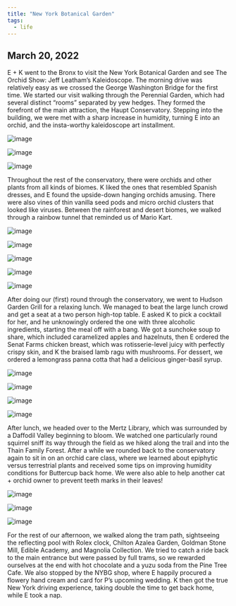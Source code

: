```yaml
---
title: "New York Botanical Garden"
tags:
  - life
---
```


## March 20, 2022

E + K went to the Bronx to visit the New York Botanical Garden and see The Orchid Show: Jeff Leatham’s Kaleidoscope. The morning drive was relatively easy as we crossed the George Washington Bridge for the first time. We started our visit walking through the Perennial Garden, which had several distinct “rooms” separated by yew hedges. They formed the forefront of the main attraction, the Haupt Conservatory. Stepping into the building, we were met with a sharp increase in humidity, turning E into an orchid, and the insta-worthy kaleidoscope art installment.

![image](https://thumbnails-photos.amazon.com/v1/thumbnail/QM4D0pDESqGETUAncDtZaQ?viewBox=1122%2C749&ownerId=A162HQHSXNNQIH&groupShareToken=utZYY3mwTpGX7bOjEzZGtw.gC8ZExI67DaZhaH_9bzTAd)

![image](https://thumbnails-photos.amazon.com/v1/thumbnail/uU750mvtS22YUfF66Z-mlw?viewBox=1122%2C749&ownerId=A162HQHSXNNQIH&groupShareToken=utZYY3mwTpGX7bOjEzZGtw.gC8ZExI67DaZhaH_9bzTAd)

![image](https://thumbnails-photos.amazon.com/v1/thumbnail/PjwmEQhESNWPfrILx2UzxA?viewBox=1122%2C749&ownerId=A162HQHSXNNQIH&groupShareToken=utZYY3mwTpGX7bOjEzZGtw.gC8ZExI67DaZhaH_9bzTAd)

Throughout the rest of the conservatory, there were orchids and other plants from all kinds of biomes. K liked the ones that resembled Spanish dresses, and E found the upside-down hanging orchids amusing. There were also vines of thin vanilla seed pods and micro orchid clusters that looked like viruses. Between the rainforest and desert biomes, we walked through a rainbow tunnel that reminded us of Mario Kart. 

![image](https://thumbnails-photos.amazon.com/v1/thumbnail/mDehaWUdTHyYS_YLke0k8w?viewBox=692%2C923&ownerId=A162HQHSXNNQIH&groupShareToken=utZYY3mwTpGX7bOjEzZGtw.gC8ZExI67DaZhaH_9bzTAd)

![image](https://thumbnails-photos.amazon.com/v1/thumbnail/IUnSXrgUTP2ytXKyIn3VVg?viewBox=692%2C923&ownerId=A162HQHSXNNQIH&groupShareToken=utZYY3mwTpGX7bOjEzZGtw.gC8ZExI67DaZhaH_9bzTAd)

![image](https://thumbnails-photos.amazon.com/v1/thumbnail/rLIjh8d6RIylPak0dBhdnA?viewBox=692%2C923&ownerId=A162HQHSXNNQIH&groupShareToken=utZYY3mwTpGX7bOjEzZGtw.gC8ZExI67DaZhaH_9bzTAd)

![image](https://thumbnails-photos.amazon.com/v1/thumbnail/qgnUowODRUmy3Nw5Leo3JA?viewBox=692%2C923&ownerId=A162HQHSXNNQIH&groupShareToken=utZYY3mwTpGX7bOjEzZGtw.gC8ZExI67DaZhaH_9bzTAd)

![image](https://thumbnails-photos.amazon.com/v1/thumbnail/NpjvdY0STEC-RoneCLfwTQ?viewBox=692%2C923&ownerId=A162HQHSXNNQIH&groupShareToken=utZYY3mwTpGX7bOjEzZGtw.gC8ZExI67DaZhaH_9bzTAd)

After doing our (first) round through the conservatory, we went to Hudson Garden Grill for a relaxing lunch. We managed to beat the large lunch crowd and get a seat at a two person high-top table. E asked K to pick a cocktail for her, and he unknowingly ordered the one with three alcoholic ingredients, starting the meal off with a bang. We got a sunchoke soup to share, which included caramelized apples and hazelnuts, then E ordered the Senat Farms chicken breast, which was rotisserie-level juicy with perfectly crispy skin, and K the braised lamb ragu with mushrooms. For dessert, we ordered a lemongrass panna cotta that had a delicious ginger-basil syrup.

![image](https://thumbnails-photos.amazon.com/v1/thumbnail/bhBn81tuRxif5UhswVuR-g?viewBox=1122%2C842&ownerId=A162HQHSXNNQIH&groupShareToken=utZYY3mwTpGX7bOjEzZGtw.gC8ZExI67DaZhaH_9bzTAd)

![image](https://thumbnails-photos.amazon.com/v1/thumbnail/gkX4iznrQbeW6ncmURaJdg?viewBox=1122%2C842&ownerId=A162HQHSXNNQIH&groupShareToken=utZYY3mwTpGX7bOjEzZGtw.gC8ZExI67DaZhaH_9bzTAd)

![image](https://thumbnails-photos.amazon.com/v1/thumbnail/3Wxakcn3QxaiwEcIxN6zEQ?viewBox=1122%2C842&ownerId=A162HQHSXNNQIH&groupShareToken=utZYY3mwTpGX7bOjEzZGtw.gC8ZExI67DaZhaH_9bzTAd)

![image](https://thumbnails-photos.amazon.com/v1/thumbnail/ZbXbTEFRQI2pZlVM_SNBEQ?viewBox=1058%2C923&ownerId=A162HQHSXNNQIH&groupShareToken=utZYY3mwTpGX7bOjEzZGtw.gC8ZExI67DaZhaH_9bzTAd)

After lunch, we headed over to the Mertz Library, which was surrounded by a Daffodil Valley beginning to bloom. We watched one particularly round squirrel sniff its way through the field as we hiked along the trail and into the Thain Family Forest. After a while we rounded back to the conservatory again to sit in on an orchid care class, where we learned about epiphytic versus terrestrial plants and received some tips on improving humidity conditions for Buttercup back home. We were also able to help another cat + orchid owner to prevent teeth marks in their leaves! 

![image](https://thumbnails-photos.amazon.com/v1/thumbnail/fN3xVSAfROuAuBuZk3YjFA?viewBox=692%2C923&ownerId=A162HQHSXNNQIH&groupShareToken=utZYY3mwTpGX7bOjEzZGtw.gC8ZExI67DaZhaH_9bzTAd)

![image](https://thumbnails-photos.amazon.com/v1/thumbnail/sa8AdVt2SXmcrlnmrjIyQw?viewBox=692%2C923&ownerId=A162HQHSXNNQIH&groupShareToken=utZYY3mwTpGX7bOjEzZGtw.gC8ZExI67DaZhaH_9bzTAd)

![image](https://thumbnails-photos.amazon.com/v1/thumbnail/RjgQgxOfTjOaSVYjPLtoUg?viewBox=692%2C923&ownerId=A162HQHSXNNQIH&groupShareToken=utZYY3mwTpGX7bOjEzZGtw.gC8ZExI67DaZhaH_9bzTAd)

For the rest of our afternoon, we walked along the tram path, sightseeing the reflecting pool with Rolex clock, Chilton Azalea Garden, Goldman Stone Mill, Edible Academy, and Magnolia Collection. We tried to catch a ride back to the main entrance but were passed by full trams, so we rewarded ourselves at the end with hot chocolate and a yuzu soda from the Pine Tree Cafe. We also stopped by the NYBG shop, where E happily procured a flowery hand cream and card for P’s upcoming wedding. K then got the true New York driving experience, taking double the time to get back home, while E took a nap.

